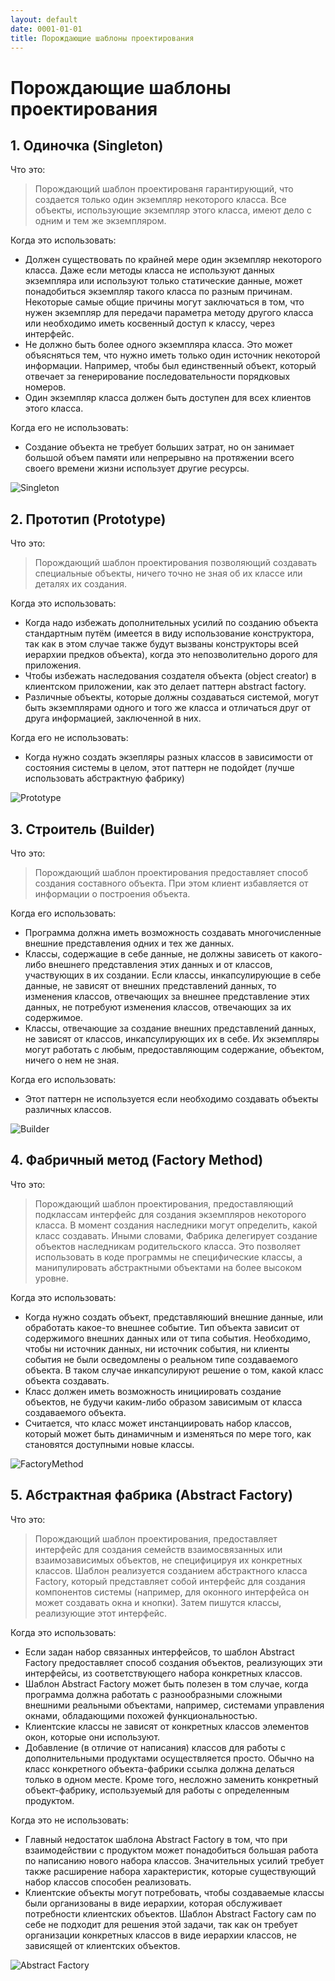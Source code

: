 ```yaml
---
layout: default
date: 0001-01-01
title: Порождающие шаблоны проектирования 
---
```

# Порождающие шаблоны проектирования

## 1. Одиночка (Singleton)

Что это:
> Порождающий шаблон проектированя гарантирующий, что создается только один экземпляр некоторого класса. Все объекты, использующие экземпляр этого класса, имеют дело с одним и тем же экземпляром.

Когда это использовать:
- Должен существовать по крайней мере один экземпляр некоторого класса. Даже если методы класса не используют данных экземпляра или используют только статические данные, может понадобиться экземпляр такого класса по разным причинам. Некоторые самые общие причины могут заключаться в том, что нужен экземпляр для передачи параметра методу другого класса или необходимо иметь косвенный доступ к классу, через интерфейс.
- Не должно быть более одного экземпляра класса. Это может объясняться тем, что нужно иметь только один источник некоторой информации. Например, чтобы был единственный объект, который отвечает за генерирование последовательности порядковых номеров.
- Один экземпляр класса должен быть доступен для всех клиентов этого
класса.

Когда его не использовать:
- Создание объекта не требует больших затрат, но он занимает большой объем памяти или непрерывно на протяжении всего своего времени жизни использует другие ресурсы.

![Singleton](https://upload.wikimedia.org/wikipedia/commons/d/d7/Singleton_classdia.png)

## 2. Прототип (Prototype)

Что это:
> Порождающий шаблон проектирования позволяющий создавать специальные объекты, ничего точно не зная об их классе или деталях их создания.

Когда это использовать:
- Когда надо избежать дополнительных усилий по созданию объекта стандартным путём (имеется в виду использование конструктора, так как в этом случае также будут вызваны конструкторы всей иерархии предков объекта), когда это непозволительно дорого для приложения.
- Чтобы избежать наследования создателя объекта (object creator) в клиентском приложении, как это делает паттерн abstract factory.
- Различные объекты, которые должны создаваться системой, могут быть экземплярами одного и того же класса и отличаться друг от друга информацией, заключенной в них.

Когда его не использовать:
- Когда нужно создать экзепляры разных классов в зависимости от состояния системы в целом, этот паттерн не подойдет (лучше использовать абстрактную фабрику)

![Prototype](https://upload.wikimedia.org/wikipedia/ru/2/25/Prototype.gif)

## 3. Строитель (Builder)

Что это:
> Порождающий шаблон проектирования предоставляет способ создания составного объекта. При этом клиент избавляется от информации о построения объекта.

Когда его использовать:
- Программа должна иметь возможность создавать многочисленные внешние представления одних и тех же данных.
- Классы, содержащие в себе данные, не должны зависеть от какого-либо внешнего представления этих данных и от классов, участвующих в их создании. Если классы, инкапсулирующие в себе данные, не зависят от внешних представлений данных, то изменения классов, отвечающих за внешнее представление этих данных, не потребуют изменения классов, отвечающих за их содержимое.
- Классы, отвечающие за создание внешних представлений данных, не зависят от классов, инкапсулирующих их в себе. Их экземпляры могут работать с любым, предоставляющим содержание, объектом, ничего о нем не зная.

Когда его использовать:
- Этот паттерн не используется если необходимо создавать объекты различных классов.

![Builder](https://upload.wikimedia.org/wikipedia/ru/2/28/Builder.gif)

## 4. Фабричный метод (Factory Method)

Что это:
> Порождающий шаблон проектирования, предоставляющий подклассам интерфейс для создания экземпляров некоторого класса. В момент создания наследники могут определить, какой класс создавать. Иными словами, Фабрика делегирует создание объектов наследникам родительского класса. Это позволяет использовать в коде программы не специфические классы, а манипулировать абстрактными объектами на более высоком уровне.

Когда это использовать:
- Когда нужно создать объект, представляюший внешние данные, или обработать какое-то внешнее событие. Тип объекта зависит от содержимого внешних данных или от типа события. Необходимо, чтобы ни источник данных, ни источник события, ни клиенты события не были осведомлены о реальном типе создаваемого объекта. В таком случае инкапсулируют решение о том, какой класс объекта создавать.
- Класс должен иметь возможность инициировать создание объектов, не будучи каким-либо образом зависимым от класса создаваемого объекта.
- Считается, что класс может инстанциировать набор классов, который может быть динамичным и изменяться по мере того, как становятся доступными новые классы.

<!-- Когда его не использовать: -->

![FactoryMethod](https://upload.wikimedia.org/wikipedia/ru/f/f0/FactoryMethodPattern.png)

## 5. Абстрактная фабрика (Abstract Factory)
Что это:
> Порождающий шаблон проектирования, предоставляет интерфейс для создания семейств взаимосвязанных или взаимозависимых объектов, не специфицируя их конкретных классов. Шаблон реализуется созданием абстрактного класса Factory, который представляет собой интерфейс для создания компонентов системы (например, для оконного интерфейса он может создавать окна и кнопки). Затем пишутся классы, реализующие этот интерфейс.

Когда это использовать:
- Если задан набор связанных интерфейсов, то шаблон Abstract Factory предоставляет способ создания объектов, реализующих эти интерфейсы, из соответствующего набора конкретных классов.
- Шаблон Abstract Factory может быть полезен в том случае, когда программа должна работать с разнообразными сложными внешними реальными объектами, например, системами управления окнами, обладающими похожей функциональностью.
- Клиентские классы не зависят от конкретных классов элементов окон, которые они используют.
- Добавление (в отличие от написания) классов для работы с дополнительными продуктами осуществляется просто. Обычно на класс конкретного объекта-фабрики ссылка должна делаться только в одном месте. Кроме того, несложно заменить конкретный объект-фабрику, используемый для работы с определенным продуктом.

Когда это не использовать:
- Главный недостаток шаблона Abstract Factory в том, что при взаимодействии с продуктом может понадобиться большая работа по написанию нового набора классов. Значительных усилий требует также расширение набора характеристик, которые существующий набор классов способен реализовать.
- Клиентские объекты могут потребовать, чтобы создаваемые классы были организованы в виде иерархии, которая обслуживает потребности клиентских объектов. Шаблон Abstract Factory сам по себе не подходит для решения этой задачи, так как он требует организации конкретных классов в виде иерархии классов, не зависящей от клиентских объектов.

![Abstract Factory](https://upload.wikimedia.org/wikipedia/commons/thumb/9/9d/Abstract_factory_UML.svg/677px-Abstract_factory_UML.svg.png)
